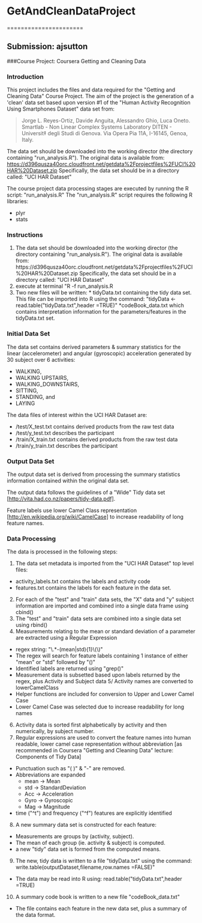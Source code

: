# GetAndCleanDataProject
======================
## Submission: ajsutton
###Course Project: Coursera Getting and Cleaning Data


### Introduction
This project includes the files and data required for the "Getting and Cleaning Data" Course Project.
The aim of the project is the generation of a 'clean' data set based upon version #1 of the "Human Activity Recognition Using Smartphones Dataset" data set from:
>Jorge L. Reyes-Ortiz, Davide Anguita, Alessandro Ghio, Luca Oneto.
Smartlab - Non Linear Complex Systems Laboratory
DITEN - Universit‡ degli Studi di Genova.
Via Opera Pia 11A, I-16145, Genoa, Italy. 

The data set should be downloaded into the working director (the directory containing "run_analysis.R"). The original data is available from: 
https://d396qusza40orc.cloudfront.net/getdata%2Fprojectfiles%2FUCI%20HAR%20Dataset.zip
Specifically, the data set should be in a directory called: "UCI HAR Dataset"

The course project data processing stages are executed by running the R script: "run_analysis.R"
The "run_analysis.R" script requires the following R libraries:
- plyr
- stats

### Instructions
<ol>
<li> The data set should be downloaded into the working director (the directory containing "run_analysis.R"). The original data is available from: 
https://d396qusza40orc.cloudfront.net/getdata%2Fprojectfiles%2FUCI%20HAR%20Dataset.zip
Specifically, the data set should be in a directory called: "UCI HAR Dataset" </li>

<li>execute at terminal "R -f run_analysis.R </li>

<li>Two new files will be written:
  * tidyData.txt containing the tidy data set. This file can be imported into R using the command: "tidyData <- read.table("tidyData.txt",header =TRUE)"
  *codeBook_data.txt which contains interpretation information for the parameters/features in the tidyData.txt set.
</li>
</ol>

###  Initial Data Set
The data set contains derived parameters & summary statistics for the linear (accelerometer) and angular (gyroscopic) acceleration generated by 30 subject over 6 activities: 
- WALKING, 
- WALKING UPSTAIRS,
- WALKING_DOWNSTAIRS,
- SITTING,
- STANDING, and
- LAYING 
 
The data files of interest within the UCI HAR Dataset are:
- /test/X_test.txt contains derived products from the raw test data
- /test/y_test.txt describes the participant
- /train/X_train.txt contains derived products from the raw test data
- /train/y_train.txt describes the participant

###  Output Data Set
The output data set is derived from processing the summary statistics information contained within the original data set.
 
The output data follows the guidelines of a "Wide" Tidy data set [http://vita.had.co.nz/papers/tidy-data.pdf]. 

Feature labels use lower Camel Class representation [http://en.wikipedia.org/wiki/CamelCase] to increase readability of long feature names.

###  Data Processing
The data is processed in the following steps:
1. The data set metadata is imported from the "UCI HAR Dataset" top level files:
  - activity_labels.txt contains the labels and activity code
  - features.txt contains the labels for each feature in the data set.
2. For each of the "test" and "train" data sets, the "X" data and "y" subject information are imported and combined into a single data frame using cbind()
3. The "test" and "train" data sets are combined into a single data set using rbind()
4. Measurements relating to the mean or standard deviation of a parameter are extracted using a Regular Expression
  - regex string: "\\.*-(mean|std){1}\\(\\)" 
  - The regex will search for feature labels containing 1 instance of either "mean" or "std" followed by "()"
  - Identified labels are returned using "grep()"
  - Measurement data is subsetted based upon labels returned by the regex, plus Activity and Subject data
5/ Activity names are converted to lowerCamelClass
  - Helper functions are included for conversion to Upper and Lower Camel Case
  - Lower Camel Case was selected due to increase readability for long names
6. Activity data is sorted first alphabetically by activity and then numerically, by subject number.</li>
7. Regular expressions are used to convert the feature names into human readable, lower camel case representation without abbreviation [as recommended in Coursera "Getting and Cleaning Data" lecture: Components of Tidy Data]  
  - Punctuation such as "( )" & "-" are removed.
  - Abbreviations are expanded 
    * mean -> Mean
    * std -> StandardDeviation
    * Acc -> Acceleration
    * Gyro -> Gyroscopic
    * Mag -> Magnitude
  - time ("^t") and frequency ("^f") features are explicitly identified 
8. A new summary data set is constructed for each feature: 
  - Measurements are groups by (activity, subject).
  - The mean of each group (ie. activity & subject) is computed.
  - a new "tidy" data set is formed from the computed means.
9. The new, tidy data is written to a file "tidyData.txt" using the command: write.table(outputDataset,filename,row.names =FALSE)"
  - The data may be read into R using: read.table("tidyData.txt",header =TRUE)
10. A summary code book is written to a new file "codeBook_data.txt"
  - The file contains each feature in the new data set, plus a summary of the data format.
  